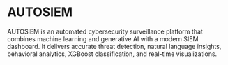 # AUTOSIEM
AUTOSIEM is an automated cybersecurity surveillance platform that combines machine learning and generative AI with a modern SIEM dashboard. It delivers accurate threat detection, natural language insights, behavioral analytics, XGBoost classification, and real-time visualizations.
